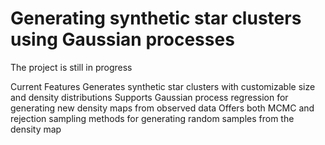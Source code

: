 # Generating synthetic star clusters using Gaussian processes

The project is still in progress

Current Features 
    Generates synthetic star clusters with customizable size and density distributions
    Supports Gaussian process regression for generating new density maps from observed data
    Offers both MCMC and rejection sampling methods for generating random samples from the density map
